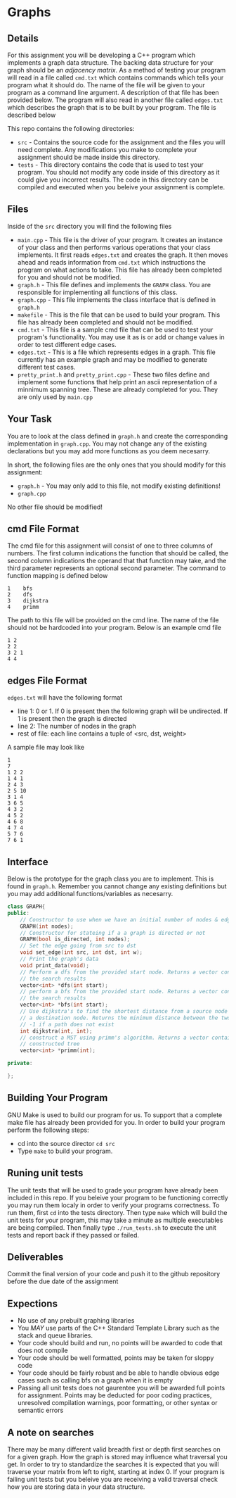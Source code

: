 # Graphs

## Details
For this assignment you will be developing a C++ program which implements a
graph data structure. The backing data structure for your graph should be an
_adjacency matrix_. As a method of testing your program will read in a file called
`cmd.txt` which contains commands which tells your program what it should do. 
The name of the file will be given to your program as a command line argument. 
A description of that file has been provided below. The program will also read 
in another file called `edges.txt` which describes the graph that is to be built 
by your program. The file is described below 

This repo contains the following directories:
* `src` - Contains the source code for the assignment and the files you will need
complete. Any modifications you make to complete your assignment should be made
inside this directory.
* `tests` - This directory contains the code that is used to test your program.
You should not modify any code inside of this directory as it could give you
incorrect results. The code in this directory can be compiled and executed when
you beleive your assignment is complete.

## Files
Inside of the `src` directory you will find the following files
* `main.cpp` - This file is the driver of your program. It creates an instance of
your class and then performs various operations that your class implements. It
first reads `edges.txt` and creates the graph. It then moves ahead and 
reads information from `cmd.txt` which instructions the program on what actions
to take. This file has already been completed for you and should not be modified.
* `graph.h` - This file defines and implements the `GRAPH` class. You are 
responsible for implementing all functions of this class.
* `graph.cpp` - This file implements the class interface that is defined in `graph.h`
* `makefile` - This is the file that can be used to build your program. This file
has already been completed and should not be modified.
* `cmd.txt` - This file is a sample cmd file that can be used to test your program's
functionality. You may use it as is or add or change values in order to test
different edge cases.
* `edges.txt` - This is a file which represents edges in a graph. This file currently
has an example graph and may be modified to generate different test cases.
* `pretty_print.h` and `pretty_print.cpp` - These two files define and implement some
functions that help print an ascii representation of a minnimum spanning tree. These
are already completed for you. They are only used by `main.cpp` 

## Your Task
You are to look at the class defined in `graph.h` and create the corresponding
implementation in `graph.cpp`. You may not change any of the existing declarations
but you may add more functions as you deem necesarry.

In short, the following files are the only ones that you should modify for this
assignment:
* `graph.h` - You may only add to this file, not modify existing definitions!
* `graph.cpp`

No other file should be modified!

## cmd File Format
The cmd file for this assignment will consist of one to three columns of numbers. 
The first column indications the function that should be called, the second column
indications the operand that that function may take, and the third parameter 
represents an optional second parameter. The command to function mapping is defined 
below
```
1    bfs
2    dfs
3    dijkstra
4    primm
```

The path to this file will be provided on the cmd line. The name of the file should 
not be hardcoded into your program. Below is an example cmd file 
```
1 2
2 2
3 2 1
4 4
```

## edges File Format
`edges.txt` will have the following format
* line 1: 0 or 1. If 0 is present then the following graph will be undirected.
If 1 is present then the graph is directed
* line 2: The number of nodes in the graph
* rest of file: each line contains a tuple of \<src, dst, weight\>  

A sample file may look like
```
1
7
1 2 2
1 4 1
2 4 3
2 5 10
3 1 4
3 6 5
4 3 2
4 5 2
4 6 8
4 7 4
5 7 6
7 6 1
```

## Interface
Below is the prototype for the graph class you are to implement. This is found
in `graph.h`. Remember you cannot change any existing definitions but you may
add additional functions/variables as necesarry.

```C++
class GRAPH{
public:
    // Constructor to use when we have an initial number of nodes & edges
    GRAPH(int nodes);
    // Constructor for stateing if a a graph is directed or not
    GRAPH(bool is_directed, int nodes);
    // Set the edge going from src to dst
    void set_edge(int src, int dst, int w);
    // Print the graph's data
    void print_data(void);
    // Perform a dfs from the provided start node. Returns a vector containing
    // the search results
    vector<int> *dfs(int start);
    // perform a bfs from the provided start node. Returns a vector containing
    // the search results
    vector<int> *bfs(int start);
    // Use dijkstra's to find the shortest distance from a source node to 
    // a destination node. Returns the minimum distance between the two or
    // -1 if a path does not exist
    int dijkstra(int, int);
    // construct a MST using primm's algorithm. Returns a vector containing the
    // constructed tree
    vector<int> *primm(int);

private:

};
```

## Building Your Program
GNU Make is used to build our program for us. To support that a complete make
file has already been provided for you. In order to build your program perform
the following steps:
* cd into the source director `cd src`
* Type `make` to build your program.

## Runing unit tests
The unit tests that will be used to grade your program have already been included
in this repo. If you beleive your program to be functioning correctly you may
run them localy in order to verify your programs correctness. To run them, first
`cd` into the tests directory. Then type `make` which will build the unit tests 
for your program, this may take a minute as multiple executables are being compiled. 
Then finally type `./run_tests.sh` to execute the unit tests and report back if they 
passed or failed.

## Deliverables
Commit the final version of your code and push it to the github repository
before the due date of the assignment

## Expections
* No use of any prebuilt graphing libraries
* You _MAY_ use parts of the C++ Standard Template Library such as the stack 
and queue libraries.
* Your code should build and run, no points will be awarded to code that does
not compile
* Your code should be well formatted, points may be taken for sloppy code
* Your code should be fairly robust and be able to handle obvious edge cases such
as calling bfs on a graph when it is empty
* Passing all unit tests does not gaurentee you will be awarded full points for
assignment. Points may be deducted for poor coding practices, unresolved compilation
warnings, poor formatting, or other syntax or semantic errors

## A note on searches
There may be many different valid breadth first or depth first searches on for a 
given graph. How the graph is stored may influence what traversal you get. In order 
to try to standardize the searches it is expected that you will traverse your matrix
from left to right, starting at index 0. If your program is failing unit tests 
but you beleive you are receiving a valid traversal check how you are storing data 
in your data structure.